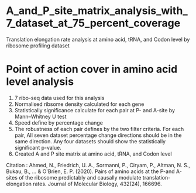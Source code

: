 # A_and_P_site_matrix_analysis_with_7_dataset_at_75_percent_coverage
Translation elongation rate analysis at amino acid, tRNA, and Codon level by ribosome profiling dataset

# Point of action cover in amino acid level analysis
1. 7 ribo-seq data used for this analysis
3. Normalised ribsome density calculated for each gene
5. Statistically significance calculate for each pair at P- and A-site by Mann–Whitney U test
6. Speed define by percentage change
10. The robustness of each pair defines by the two filter criteria. For each pair, All seven dataset percentage change directions should be in the same direction. Any four datasets should show the statistically significant p-value.
14. Created A and P site matrix at amino acid, tRNA, and Codon level

Citation : Ahmed, N., Friedrich, U. A., Sormanni, P., Ciryam, P., Altman, N. S., Bukau, B., ... & O'Brien, E. P. (2020). Pairs of amino acids at the P-and A-sites of the ribosome predictably and causally modulate translation-elongation rates. Journal of Molecular Biology, 432(24), 166696.
